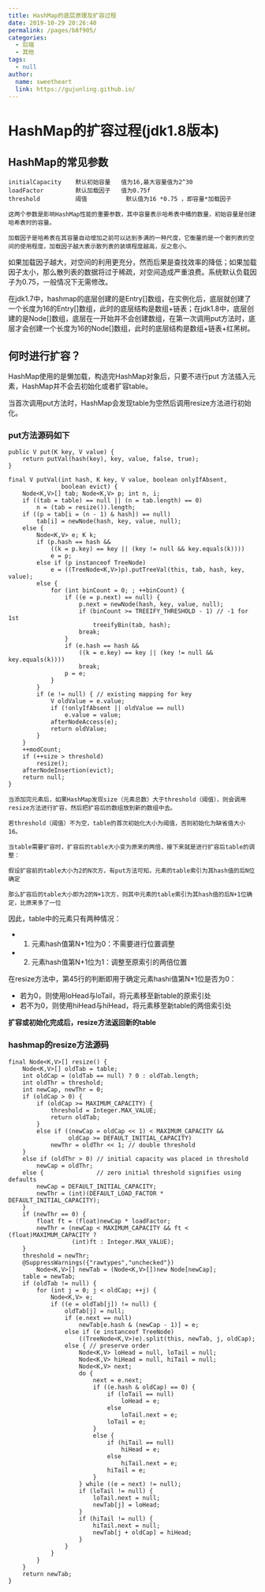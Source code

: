 ```yaml
---
title: HashMap的底层原理及扩容过程
date: 2019-10-29 20:26:40
permalink: /pages/b8f905/
categories: 
  - 后端
  - 其他
tags: 
  - null
author: 
  name: sweetheart
  link: https://gujunling.github.io/
---
```

# HashMap的扩容过程(jdk1.8版本)

## HashMap的常见参数

```
initialCapacity    默认初始容量   值为16,最大容量值为2^30
loadFactor         默认加载因子   值为0.75f
threshold          阈值           默认值为16 *0.75 ，即容量*加载因子
```

`这两个参数是影响HashMap性能的重要参数，其中容量表示哈希表中桶的数量，初始容量是创建哈希表时的容量。`

`加载因子是哈希表在其容量自动增加之前可以达到多满的一种尺度，它衡量的是一个散列表的空间的使用程度，加载因子越大表示散列表的装填程度越高，反之愈小。`

如果加载因子越大，对空间的利用更充分，然而后果是查找效率的降低；如果加载因子太小，那么散列表的数据将过于稀疏，对空间造成严重浪费。系统默认负载因子为0.75，一般情况下无需修改。

在jdk1.7中，hashmap的底层创建的是Entry[]数组，在实例化后，底层就创建了一个长度为16的Entry[]数组，此时的底层结构是数组+链表；在jdk1.8中，底层创建的是Node[]数组，底层在一开始并不会创建数组，在第一次调用put方法时，底层才会创建一个长度为16的Node[]数组，此时的底层结构是数组+链表+红黑树。

## 何时进行扩容？

HashMap使用的是懒加载，构造完HashMap对象后，只要不进行put 方法插入元素，HashMap并不会去初始化或者扩容table。

当首次调用put方法时，HashMap会发现table为空然后调用resize方法进行初始化。

### put方法源码如下

	public V put(K key, V value) {
	    return putVal(hash(key), key, value, false, true);
	}
	
	final V putVal(int hash, K key, V value, boolean onlyIfAbsent,
	               boolean evict) {
	    Node<K,V>[] tab; Node<K,V> p; int n, i;
	    if ((tab = table) == null || (n = tab.length) == 0)
	        n = (tab = resize()).length;
	    if ((p = tab[i = (n - 1) & hash]) == null)
	        tab[i] = newNode(hash, key, value, null);
	    else {
	        Node<K,V> e; K k;
	        if (p.hash == hash &&
	            ((k = p.key) == key || (key != null && key.equals(k))))
	            e = p;
	        else if (p instanceof TreeNode)
	            e = ((TreeNode<K,V>)p).putTreeVal(this, tab, hash, key, value);
	        else {
	            for (int binCount = 0; ; ++binCount) {
	                if ((e = p.next) == null) {
	                    p.next = newNode(hash, key, value, null);
	                    if (binCount >= TREEIFY_THRESHOLD - 1) // -1 for 1st
	                        treeifyBin(tab, hash);
	                    break;
	                }
	                if (e.hash == hash &&
	                    ((k = e.key) == key || (key != null && key.equals(k))))
	                    break;
	                p = e;
	            }
	        }
	        if (e != null) { // existing mapping for key
	            V oldValue = e.value;
	            if (!onlyIfAbsent || oldValue == null)
	                e.value = value;
	            afterNodeAccess(e);
	            return oldValue;
	        }
	    }
	    ++modCount;
	    if (++size > threshold)
	        resize();
	    afterNodeInsertion(evict);
	    return null;
	}

```
当添加完元素后，如果HashMap发现size（元素总数）大于threshold（阈值），则会调用resize方法进行扩容，然后把扩容后的数组放到新的数组中去。

若threshold（阈值）不为空，table的首次初始化大小为阈值，否则初始化为缺省值大小16。

当table需要扩容时，扩容后的table大小变为原来的两倍，接下来就是进行扩容后table的调整：

假设扩容前的table大小为2的N次方，有put方法可知，元素的table索引为其hash值的后N位确定

那么扩容后的table大小即为2的N+1次方，则其中元素的table索引为其hash值的后N+1位确定，比原来多了一位
```
因此，table中的元素只有两种情况：

* 1. 元素hash值第N+1位为0：不需要进行位置调整
* 2. 元素hash值第N+1位为1：调整至原索引的两倍位置

在resize方法中，第45行的判断即用于确定元素hashi值第N+1位是否为0：

- 若为0，则使用loHead与loTail，将元素移至新table的原索引处
- 若不为0，则使用hiHead与hiHead，将元素移至新table的两倍索引处

**扩容或初始化完成后，resize方法返回新的table**

### hashmap的resize方法源码

    final Node<K,V>[] resize() {
        Node<K,V>[] oldTab = table;
        int oldCap = (oldTab == null) ? 0 : oldTab.length;
        int oldThr = threshold;
        int newCap, newThr = 0;
        if (oldCap > 0) {
            if (oldCap >= MAXIMUM_CAPACITY) {
                threshold = Integer.MAX_VALUE;
                return oldTab;
            }
            else if ((newCap = oldCap << 1) < MAXIMUM_CAPACITY &&
                     oldCap >= DEFAULT_INITIAL_CAPACITY)
                newThr = oldThr << 1; // double threshold
        }
        else if (oldThr > 0) // initial capacity was placed in threshold
            newCap = oldThr;
        else {               // zero initial threshold signifies using defaults
            newCap = DEFAULT_INITIAL_CAPACITY;
            newThr = (int)(DEFAULT_LOAD_FACTOR * DEFAULT_INITIAL_CAPACITY);
        }
        if (newThr == 0) {
            float ft = (float)newCap * loadFactor;
            newThr = (newCap < MAXIMUM_CAPACITY && ft < (float)MAXIMUM_CAPACITY ?
                      (int)ft : Integer.MAX_VALUE);
        }
        threshold = newThr;
        @SuppressWarnings({"rawtypes","unchecked"})
            Node<K,V>[] newTab = (Node<K,V>[])new Node[newCap];
        table = newTab;
        if (oldTab != null) {
            for (int j = 0; j < oldCap; ++j) {
                Node<K,V> e;
                if ((e = oldTab[j]) != null) {
                    oldTab[j] = null;
                    if (e.next == null)
                        newTab[e.hash & (newCap - 1)] = e;
                    else if (e instanceof TreeNode)
                        ((TreeNode<K,V>)e).split(this, newTab, j, oldCap);
                    else { // preserve order
                        Node<K,V> loHead = null, loTail = null;
                        Node<K,V> hiHead = null, hiTail = null;
                        Node<K,V> next;
                        do {
                            next = e.next;
                            if ((e.hash & oldCap) == 0) {
                                if (loTail == null)
                                    loHead = e;
                                else
                                    loTail.next = e;
                                loTail = e;
                            }
                            else {
                                if (hiTail == null)
                                    hiHead = e;
                                else
                                    hiTail.next = e;
                                hiTail = e;
                            }
                        } while ((e = next) != null);
                        if (loTail != null) {
                            loTail.next = null;
                            newTab[j] = loHead;
                        }
                        if (hiTail != null) {
                            hiTail.next = null;
                            newTab[j + oldCap] = hiHead;
                        }
                    }
                }
            }
        }
        return newTab;
    }